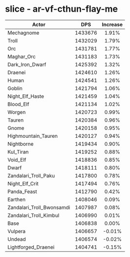 # slice - ar-vf-cthun-flay-me
| Actor | DPS | Increase |
|---|:---:|:---:|
|Mechagnome|1433676|1.91%|
|Troll|1432029|1.79%|
|Orc|1431781|1.77%|
|Maghar_Orc|1431183|1.73%|
|Dark_Iron_Dwarf|1425392|1.32%|
|Draenei|1424610|1.26%|
|Human|1424541|1.26%|
|Goblin|1421794|1.06%|
|Night_Elf_Haste|1421459|1.04%|
|Blood_Elf|1421134|1.02%|
|Worgen|1420723|0.99%|
|Tauren|1420384|0.96%|
|Gnome|1420158|0.95%|
|Highmountain_Tauren|1420127|0.94%|
|Nightborne|1419434|0.90%|
|Kul_Tiran|1419252|0.88%|
|Void_Elf|1418836|0.85%|
|Dwarf|1418111|0.80%|
|Zandalari_Troll_Paku|1417800|0.78%|
|Night_Elf_Crit|1417494|0.76%|
|Panda_Feast|1412790|0.42%|
|Earthen|1408046|0.09%|
|Zandalari_Troll_Bwonsamdi|1407987|0.08%|
|Zandalari_Troll_Kimbul|1406990|0.01%|
|Base|1406838|0.00%|
|Vulpera|1406657|-0.01%|
|Undead|1406574|-0.02%|
|Lightforged_Draenei|1404741|-0.15%|
